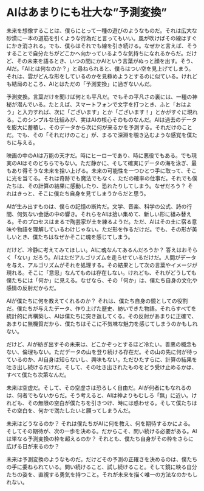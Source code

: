 # AIはあまりにも壮大な”予測変換”

未来を想像することは、僕らにとって一種の遊びのようなものだ。それは広大な砂漠に一本の道筋を引くような行為だと言ってもいい。風が吹けばその線はすぐにかき消される。でも、僕らはそれでも線を引き続ける。なぜかと言えば、そうすることで自分たちがどこかへ向かっているような気持ちになれるからだ。だけど、その未来を語るとき、いつの間にかAIという言葉がぬっと顔を出す。そう、AIだ。「AIとは何なのか？」と尋ねられると、僕らはつい空を見上げてしまう。それは、雲がどんな形をしているのかを見極めようとするのに似ている。けれども結局のところ、AIとはただの「予測変換」に過ぎないんだ。

予測変換。言葉だけを聞けば何とも平凡だ。でもその平凡さの裏には、一種の神秘が潜んでいる。たとえば、スマートフォンで文字を打つとき、ふと「おはよう」と入力すれば、次に「ございます」とか「ございます！」とかがすぐに現れる。このシンプルな仕組みが、実はAIの核心そのものなんだ。AIは過去のデータを膨大に蓄積し、そのデータから次に何が来るかを予測する。それだけのことだ。でも、その「それだけのこと」が、まるで深淵を覗き込むような感覚を僕たちに与える。

映画の中のAIは万能の天才だ。時にヒーローであり、時に悪役でもある。でも現実のAIはそのどちらでもない。ただ静かに、そして確実にデータの海を泳ぎ、最もあり得そうな未来を拾い上げる。未来の可能性を一つひとつ手に取って、そこに光を当てる。それは奇跡でも魔法でもなく、ただの確率の仕事だ。それでも僕たちは、その計算の結果に感動したり、恐れたりしてしまう。なぜだろう？ それはきっと、そこに僕たち自身を見てしまうからだと思う。

AIが生み出すものは、僕らの記憶の断片だ。文学、音楽、科学の公式、詩の行間、何気ない会話の中の響き。それらをAIは拾い集めて、新しい形に組み替える。そのプロセスはまるで陶芸家が土を練るようだ。ただ、AIはその土に宿る意味や物語を理解しているわけじゃない。ただ形を作るだけだ。でも、その形が美しいとき、僕たちはなぜかそこに魂を感じてしまう。

だけど、冷静に考えてみてほしい。AIに魂なんてあるんだろうか？ 答えはおそらく「ない」だろう。AIはただアルゴリズムを走らせているだけだ。人間がデータを与え、アルゴリズムがそれを処理する。その結果として次の言葉やイメージが現れる。そこに「意思」なんてものは存在しない。けれども、それがどうしても僕たちには「何か」に見える。なぜなら、その「何か」は、僕たち自身の文化や感情の反射だからだ。

AIが僕たちに何を教えてくれるのか？ それは、僕たち自身の鏡としての役割だ。僕たちが与えたデータ、作り上げた歴史、紡いできた物語。それらすべてを統計的に再構築し、AIは僕たちに突き返してくる。その反射があまりに正確で、あまりに無機質だから、僕たちはそこに不気味な魅力を感じてしまうのかもしれない。

だけど、AIが紡ぎ出すその未来は、どこかぞっとするほど冷たい。善悪の概念もない、倫理もない。ただデータの山を登り続ける存在だ。その山の先に何が待っているのか、AI自身は知らないし、興味もない。ただひたすらに、計算の結果を吐き出し続けるだけだ。そして、その吐き出されたものをどう受け止めるかは、すべて僕たち次第なんだ。

未来は空虚だ。そして、その空虚さは恐ろしく自由だ。AIが何者にもなれるのは、何者でもないからだ。そう考えると、AIは神よりもむしろ「無」に近い。けれども、その無限の空白が僕たちを引きつけ、時には惑わせる。そして僕たちはその空白を、何かで満たしたいと願ってしまうんだ。

未来はどうなるのか？ それは僕たちがAIに何を教え、何を期待するかによる。そしてその期待が、次の一歩を決める。だからこそ、問い続ける必要がある。AIは単なる予測変換の枠を超えるのか？ それとも、僕たち自身がその枠をさらに広げる日が来るのか？

未来は予測変換のようなものだ。だけどその予測の正確さを決めるのは、僕たちの手に委ねられている。問い続けること、試し続けること。そして鏡に映る自分たちの姿を、直視する勇気を持つこと。それが未来を描く唯一の方法なのかもしれない。